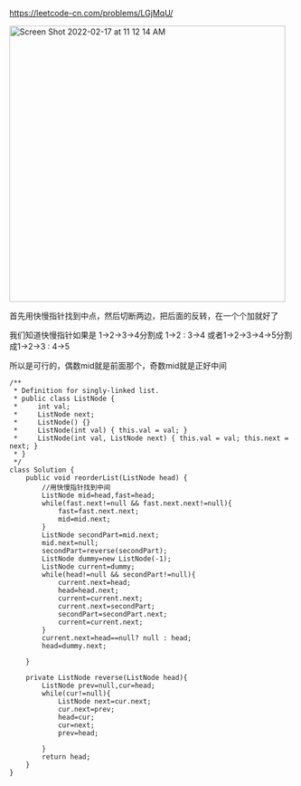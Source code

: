 https://leetcode-cn.com/problems/LGjMqU/

<img width="488" alt="Screen Shot 2022-02-17 at 11 12 14 AM" src="https://user-images.githubusercontent.com/59748598/154553643-2ef29cbd-92cd-4010-a0e9-8c265cd4fd13.png">

首先用快慢指针找到中点，然后切断两边，把后面的反转，在一个个加就好了

我们知道快慢指针如果是 1->2->3->4分割成 1->2 :   3->4 或者1->2->3->4->5分割成1->2->3 : 4->5

所以是可行的，偶数mid就是前面那个，奇数mid就是正好中间

```` 
/**
 * Definition for singly-linked list.
 * public class ListNode {
 *     int val;
 *     ListNode next;
 *     ListNode() {}
 *     ListNode(int val) { this.val = val; }
 *     ListNode(int val, ListNode next) { this.val = val; this.next = next; }
 * }
 */
class Solution {
    public void reorderList(ListNode head) {
        //用快慢指针找到中间
        ListNode mid=head,fast=head;
        while(fast.next!=null && fast.next.next!=null){
            fast=fast.next.next;
            mid=mid.next;
        }
        ListNode secondPart=mid.next;
        mid.next=null;
        secondPart=reverse(secondPart);
        ListNode dummy=new ListNode(-1);
        ListNode current=dummy;
        while(head!=null && secondPart!=null){
            current.next=head;
            head=head.next;
            current=current.next;
            current.next=secondPart;
            secondPart=secondPart.next;
            current=current.next;
        }
        current.next=head==null? null : head;
        head=dummy.next;

    }

    private ListNode reverse(ListNode head){
        ListNode prev=null,cur=head;
        while(cur!=null){
            ListNode next=cur.next;
            cur.next=prev;
            head=cur;
            cur=next;
            prev=head;

        }
        return head;
    }
}
````



